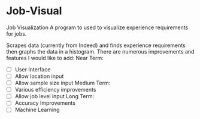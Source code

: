 # Job-Visual
Job Visualization
A program to used to visualize experience requirements for jobs.

Scrapes data (currently from Indeed) and finds experience requirements then graphs the data in a histogram.
There are numerous improvements and features I would like to add:
Near Term:
- [ ] User Interface
- [ ] Allow location input
- [ ] Allow sample size input
Medium Term:
- [ ] Various efficiency improvements
- [ ] Allow job level input
Long Term:
- [ ] Accuracy Improvements
- [ ] Machine Learning
